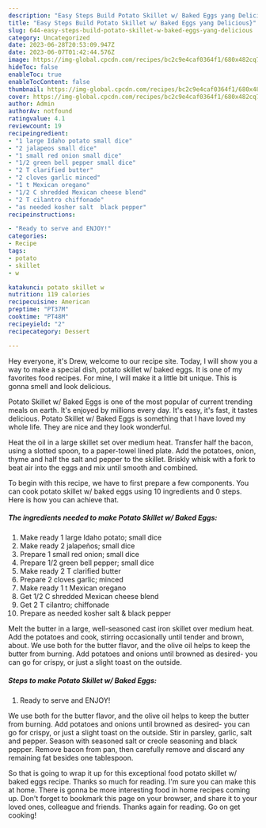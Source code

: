 ```yaml
---
description: "Easy Steps Build Potato Skillet w/ Baked Eggs yang Delicious}"
title: "Easy Steps Build Potato Skillet w/ Baked Eggs yang Delicious}"
slug: 644-easy-steps-build-potato-skillet-w-baked-eggs-yang-delicious
category: Uncategorized
date: 2023-06-28T20:53:09.947Z
date: 2023-06-07T01:42:44.576Z
image: https://img-global.cpcdn.com/recipes/bc2c9e4caf0364f1/680x482cq70/potato-skillet-w-baked-eggs-recipe-main-photo.jpg
hideToc: false
enableToc: true
enableTocContent: false
thumbnail: https://img-global.cpcdn.com/recipes/bc2c9e4caf0364f1/680x482cq70/potato-skillet-w-baked-eggs-recipe-main-photo.jpg
cover: https://img-global.cpcdn.com/recipes/bc2c9e4caf0364f1/680x482cq70/potato-skillet-w-baked-eggs-recipe-main-photo.jpg
author: Admin
authorAv: notfound
ratingvalue: 4.1
reviewcount: 19
recipeingredient:
- "1 large Idaho potato small dice"
- "2 jalapeos small dice"
- "1 small red onion small dice"
- "1/2 green bell pepper small dice"
- "2 T clarified butter"
- "2 cloves garlic minced"
- "1 t Mexican oregano"
- "1/2 C shredded Mexican cheese blend"
- "2 T cilantro chiffonade"
- "as needed kosher salt  black pepper"
recipeinstructions:

- "Ready to serve and ENJOY!"
categories:
- Recipe
tags:
- potato
- skillet
- w

katakunci: potato skillet w 
nutrition: 119 calories
recipecuisine: American
preptime: "PT37M"
cooktime: "PT48M"
recipeyield: "2"
recipecategory: Dessert

---
```



Hey everyone, it's Drew, welcome to our recipe site. Today, I will show you a way to make a special dish, potato skillet w/ baked eggs. It is one of my favorites food recipes. For mine, I will make it a little bit unique. This is gonna smell and look delicious.

Potato Skillet w/ Baked Eggs is one of the most popular of current trending meals on earth. It's enjoyed by millions every day. It's easy, it's fast, it tastes delicious. Potato Skillet w/ Baked Eggs is something that I have loved my whole life. They are nice and they look wonderful.

Heat the oil in a large skillet set over medium heat. Transfer half the bacon, using a slotted spoon, to a paper-towel lined plate. Add the potatoes, onion, thyme and half the salt and pepper to the skillet. Briskly whisk with a fork to beat air into the eggs and mix until smooth and combined.


To begin with this recipe, we have to first prepare a few components. You can cook potato skillet w/ baked eggs using 10 ingredients and 0 steps. Here is how you can achieve that.

<!--inarticleads1-->

##### The ingredients needed to make Potato Skillet w/ Baked Eggs:

1. Make ready 1 large Idaho potato; small dice
1. Make ready 2 jalapeños; small dice
1. Prepare 1 small red onion; small dice
1. Prepare 1/2 green bell pepper; small dice
1. Make ready 2 T clarified butter
1. Prepare 2 cloves garlic; minced
1. Make ready 1 t Mexican oregano
1. Get 1/2 C shredded Mexican cheese blend
1. Get 2 T cilantro; chiffonade
1. Prepare as needed kosher salt &amp; black pepper


Melt the butter in a large, well-seasoned cast iron skillet over medium heat. Add the potatoes and cook, stirring occasionally until tender and brown, about. We use both for the butter flavor, and the olive oil helps to keep the butter from burning. Add potatoes and onions until browned as desired- you can go for crispy, or just a slight toast on the outside. 

<!--inarticleads2-->

##### Steps to make Potato Skillet w/ Baked Eggs:


1. Ready to serve and ENJOY!

We use both for the butter flavor, and the olive oil helps to keep the butter from burning. Add potatoes and onions until browned as desired- you can go for crispy, or just a slight toast on the outside. Stir in parsley, garlic, salt and pepper. Season with seasoned salt or creole seasoning and black pepper. Remove bacon from pan, then carefully remove and discard any remaining fat besides one tablespoon. 

So that is going to wrap it up for this exceptional food potato skillet w/ baked eggs recipe. Thanks so much for reading. I'm sure you can make this at home. There is gonna be more interesting food in home recipes coming up. Don't forget to bookmark this page on your browser, and share it to your loved ones, colleague and friends. Thanks again for reading. Go on get cooking!
